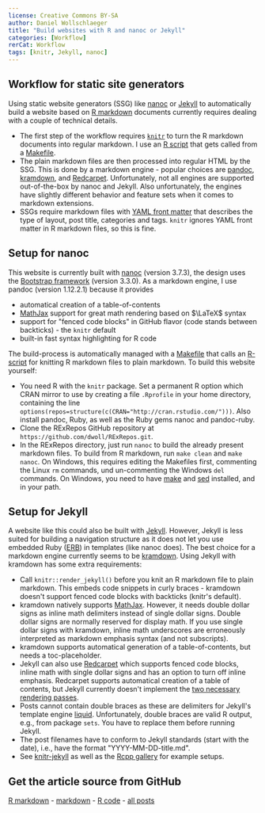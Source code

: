 ```yaml
---
license: Creative Commons BY-SA
author: Daniel Wollschlaeger
title: "Build websites with R and nanoc or Jekyll"
categories: [Workflow]
rerCat: Workflow
tags: [knitr, Jekyll, nanoc]
---
```





Workflow for static site generators
-------------------------

Using static website generators (SSG) like [nanoc](http://nanoc.ws/) or [Jekyll](http://jekyllrb.com) to automatically build a website based on [R markdown](http://rmarkdown.rstudio.com/) documents currently requires dealing with a couple of technical details.

 * The first step of the workflow requires [`knitr`](http://yihui.name/knitr/) to turn the R markdown documents into regular markdown. I use an [R script](https://github.com/dwoll/RExRepos/blob/master/dwKnit.r) that gets called from a [Makefile](https://github.com/dwoll/RExRepos/blob/master/Rmd/Makefile).
 * The plain markdown files are then processed into regular HTML by the SSG. This is done by a markdown engine - popular choices are [pandoc](http://johnmacfarlane.net/pandoc/), [kramdown](http://kramdown.rubyforge.org/), and [Redcarpet](https://github.com/vmg/redcarpet). Unfortunately, not all engines are supported out-of-the-box by nanoc and Jekyll. Also unfortunately, the engines have slightly different behavior and feature sets when it comes to markdown extensions.
 * SSGs require markdown files with [YAML front matter](http://jekyllrb.com/docs/frontmatter/) that describes the type of layout, post title, categories and tags. `knitr` ignores YAML front matter in R markdown files, so this is fine.

Setup for nanoc
-------------------------

This website is currently built with [nanoc](http://nanoc.ws/) (version 3.7.3), the design uses the [Bootstrap framework](http://getbootstrap.com/) (version 3.3.0). As a markdown engine, I use pandoc (version 1.12.2.1) because it provides

 * automatical creation of a table-of-contents
 * [MathJax](http://www.mathjax.org/) support for great math rendering based on $\LaTeX$ syntax
 * support for "fenced code blocks" in GitHub flavor (code stands between backticks) - the `knitr` default
 * built-in fast syntax highlighting for R code

The build-process is automatically managed with a [Makefile](https://github.com/dwoll/RExRepos/blob/master/Makefile) that calls an [R-script](https://github.com/dwoll/RExRepos/blob/master/dwKnit.r) for knitting R markdown files to plain markdown. To build this website yourself:

 * You need R with the `knitr` package. Set a permanent R option which CRAN mirror to use by creating a file `.Rprofile` in your home directory, containing the line `options(repos=structure(c(CRAN="http://cran.rstudio.com/")))`. Also install pandoc, Ruby, as well as the Ruby gems nanoc and pandoc-ruby.
 * Clone the RExRepos GitHub repository at `https://github.com/dwoll/RExRepos.git`.
 * In the RExRepos directory, just run `nanoc` to build the already present markdown files. To build from R markdown, run `make clean` and `make nanoc`. On Windows, this requires editing the Makefiles first, commenting the Linux `rm` commands, und un-commenting the Windows `del` commands. On Windows, you need to have [make](http://gnuwin32.sourceforge.net/packages/make.htm) and [sed](http://gnuwin32.sourceforge.net/packages/sed.htm) installed, and in your path.

Setup for Jekyll
-------------------------

A website like this could also be built with [Jekyll](http://jekyllrb.com). However, Jekyll is less suited for building a navigation structure as it does not let you use embedded Ruby ([ERB](http://ruby-doc.org/stdlib-1.9.3/libdoc/erb/rdoc/ERB.html)) in templates (like nanoc does). The best choice for a markdown engine currently seems to be [kramdown](http://kramdown.rubyforge.org/). Using Jekyll with kramdown has some extra requirements:

 * Call `knitr::render_jekyll()` before you knit an R markdown file to plain markdown. This embeds code snippets in curly braces - kramdown doesn't support fenced code blocks with backticks (knitr's default).
 * kramdown natively supports [MathJax](http://www.mathjax.org/). However, it needs double dollar signs as inline math delimiters instead of single dollar signs. Double dollar signs are normally reserved for display math. If you use single dollar signs with kramdown, inline math underscores are erroneously interpreted as markdown emphasis syntax (and not subscripts).
 * kramdown supports automatical generation of a table-of-contents, but needs a toc-placeholder.
 * Jekyll can also use [Redcarpet](https://github.com/vmg/redcarpet) which supports fenced code blocks, inline math with single dollar signs and has an option to turn off inline emphasis. Redcarpet supports automatical creation of a table of contents, but Jekyll currently doesn't implement the [two necessary rendering passes](http://dev.af83.com/2012/02/27/howto-extend-the-redcarpet2-markdown-lib.html).
 * Posts cannot contain double braces as these are delimiters for Jekyll's template engine [liquid](http://wiki.shopify.com/UsingLiquid). Unfortunately, double braces are valid R output, e.g., from package `sets`. You have to replace them before running Jekyll.
 * The post filenames have to conform to Jekyll standards (start with the date), i.e., have the format "YYYY-MM-DD-title.md".
 * See [knitr-jekyll](https://github.com/yihui/knitr-jekyll) as well as the [Rcpp gallery](http://gallery.rcpp.org/) for example setups.

Get the article source from GitHub
----------------------------------------------

[R markdown](https://github.com/dwoll/RExRepos/raw/master/Rmd/rerWorkflowJN.Rmd) - [markdown](https://github.com/dwoll/RExRepos/raw/master/md/rerWorkflowJN.md) - [R code](https://github.com/dwoll/RExRepos/raw/master/R/rerWorkflowJN.R) - [all posts](https://github.com/dwoll/RExRepos/)

